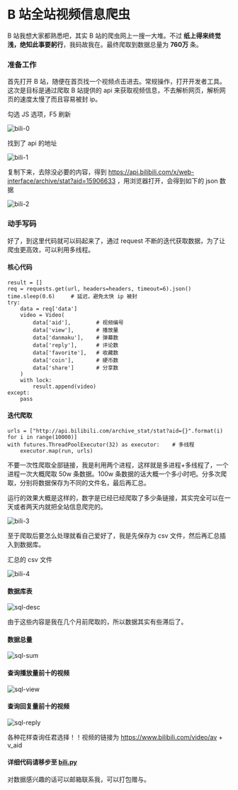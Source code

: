 # B 站全站视频信息爬虫

B 站我想大家都熟悉吧，其实 B 站的爬虫网上一搜一大堆。不过 **纸上得来终觉浅，绝知此事要躬行**，我码故我在。最终爬取到数据总量为 **760万** 条。

### 准备工作

首先打开 B 站，随便在首页找一个视频点击进去。常规操作，打开开发者工具。这次是目标是通过爬取 B 站提供的 api 来获取视频信息，不去解析网页，解析网页的速度太慢了而且容易被封 ip。

勾选 JS 选项，F5 刷新

![bili-0](https://github.com/chenjiandongx/bili-spider/blob/master/images/bili-0.png)

找到了 api 的地址

![bili-1](https://github.com/chenjiandongx/bili-spider/blob/master/images/bili-1.png)

复制下来，去除没必要的内容，得到 https://api.bilibili.com/x/web-interface/archive/stat?aid=15906633 ，用浏览器打开，会得到如下的 json 数据

![bili-2](https://github.com/chenjiandongx/bili-spider/blob/master/images/bili-2.png)

### 动手写码

好了，到这里代码就可以码起来了，通过 request 不断的迭代获取数据，为了让爬虫更高效，可以利用多线程。

#### 核心代码
```
result = []
req = requests.get(url, headers=headers, timeout=6).json()
time.sleep(0.6)     # 延迟，避免太快 ip 被封
try:
    data = req['data']
    video = Video(
        data['aid'],        # 视频编号
        data['view'],       # 播放量
        data['danmaku'],    # 弹幕数
        data['reply'],      # 评论数
        data['favorite'],   # 收藏数
        data['coin'],       # 硬币数
        data['share']       # 分享数
    )
    with lock:
        result.append(video)
except:
    pass
```

#### 迭代爬取
```
urls = ["http://api.bilibili.com/archive_stat/stat?aid={}".format(i) for i in range(10000)]
with futures.ThreadPoolExecutor(32) as executor:    # 多线程
    executor.map(run, urls)
```

不要一次性爬取全部链接，我是利用两个进程，这样就是多进程+多线程了，一个进程一次大概爬取 50w 条数据。100w 条数据的话大概一个多小时吧。分多次爬取，分别将数据保存为不同的文件名，最后再汇总。

运行的效果大概是这样的，数字是已经已经爬取了多少条链接，其实完全可以在一天或者两天内就把全站信息爬完的。

![bili-3](https://github.com/chenjiandongx/bili-spider/blob/master/images/bili-3.gif)

至于爬取后要怎么处理就看自己爱好了，我是先保存为 csv 文件，然后再汇总插入到数据库。

汇总的 csv 文件

![bili-4](https://github.com/chenjiandongx/bili-spider/blob/master/images/bili-4.png)

#### 数据库表

![sql-desc](https://github.com/chenjiandongx/bili-spider/blob/master/images/sql-desc.png)

由于这些内容是我在几个月前爬取的，所以数据其实有些滞后了。

#### 数据总量

![sql-sum](https://github.com/chenjiandongx/bili-spider/blob/master/images/sql-sum.png)

#### 查询播放量前十的视频

![sql-view](https://github.com/chenjiandongx/bili-spider/blob/master/images/sql-view.png)

#### 查询回复量前十的视频

![sql-reply](https://github.com/chenjiandongx/bili-spider/blob/master/images/sql-reply.png)

各种花样查询任君选择！！视频的链接为 https://www.bilibili.com/video/av + v_aid

#### 详细代码请移步至 [bili.py](https://github.com/chenjiandongx/bili-spider/blob/master/bili.py)

对数据感兴趣的话可以邮箱联系我，可以打包赠与。

